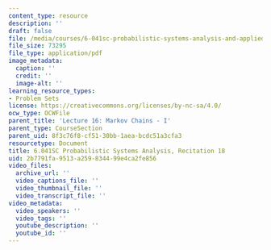 ```yaml
---
content_type: resource
description: ''
draft: false
file: /media/courses/6-041sc-probabilistic-systems-analysis-and-applied-probability-fall-2013/2b7791fa9513a259834499e4ca2fe856_MIT6_041SCF13_rec18.pdf
file_size: 73295
file_type: application/pdf
image_metadata:
  caption: ''
  credit: ''
  image-alt: ''
learning_resource_types:
- Problem Sets
license: https://creativecommons.org/licenses/by-nc-sa/4.0/
ocw_type: OCWFile
parent_title: 'Lecture 16: Markov Chains - I'
parent_type: CourseSection
parent_uid: 8f3c76f8-cf51-30bb-1aea-bcdc51a3cfa3
resourcetype: Document
title: 6.041SC Probabilistic Systems Analysis, Recitation 18
uid: 2b7791fa-9513-a259-8344-99e4ca2fe856
video_files:
  archive_url: ''
  video_captions_file: ''
  video_thumbnail_file: ''
  video_transcript_file: ''
video_metadata:
  video_speakers: ''
  video_tags: ''
  youtube_description: ''
  youtube_id: ''
---
```

